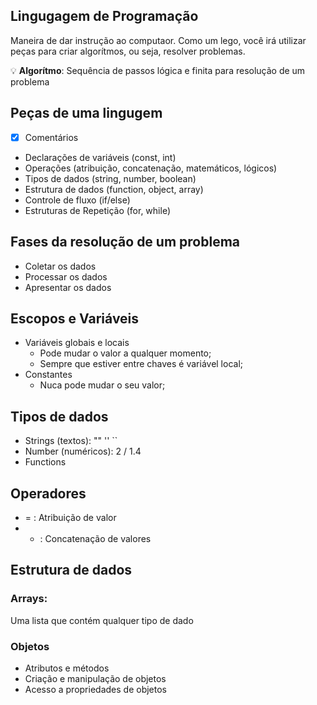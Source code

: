 ## Lingugagem de Programação

Maneira de dar instrução ao computaor.
Como um lego, você irá utilizar peças para criar algorítmos, ou seja, resolver problemas.

💡 **Algorítmo**: Sequência de passos lógica e finita para resolução de um problema

## Peças de uma lingugem

- [x] Comentários
- Declarações de variáveis (const, int)
- Operações (atribuição, concatenação, matemáticos, lógicos)
- Tipos de dados (string, number, boolean)
- Estrutura de dados (function, object, array)
- Controle de fluxo (if/else)
- Estruturas de Repetição (for, while)

## Fases da resolução de um problema

- Coletar os dados
- Processar os dados
- Apresentar os dados

## Escopos e Variáveis

- Variáveis globais e locais
  - Pode mudar o valor a qualquer momento;
  - Sempre que estiver entre chaves é variável local;
- Constantes
  - Nuca pode mudar o seu valor;

## Tipos de dados

- Strings (textos): "" '' ``
- Number (numéricos): 2 / 1.4
- Functions

## Operadores

- = : Atribuição de valor
- - : Concatenação de valores

## Estrutura de dados

### Arrays:

Uma lista que contém qualquer tipo de dado

### Objetos

- Atributos e métodos
- Criação e manipulação de objetos
- Acesso a propriedades de objetos
